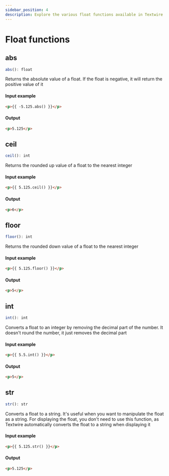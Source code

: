 ```yaml
---
sidebar_position: 4
description: Explore the various float functions available in Textwire
---
```


# Float functions
## abs
```ts
abs(): float
```

Returns the absolute value of a float. If the float is negative, it will return the positive value of it

#### Input example
```html
<p>{{ -5.125.abs() }}</p>
```

#### Output
```html
<p>5.125</p>
```

## ceil
```ts
ceil(): int
```

Returns the rounded up value of a float to the nearest integer

#### Input example
```html
<p>{{ 5.125.ceil() }}</p>
```

#### Output
```html
<p>6</p>
```

## floor
```ts
floor(): int
```

Returns the rounded down value of a float to the nearest integer

#### Input example
```html
<p>{{ 5.125.floor() }}</p>
```

#### Output
```html
<p>5</p>
```

## int
```ts
int(): int
```

Converts a float to an integer by removing the decimal part of the number. It doesn't round the number, it just removes the decimal part

#### Input example
```html
<p>{{ 5.5.int() }}</p>
```

#### Output
```html
<p>5</p>
```

## str
```ts
str(): str
```

Converts a float to a string. It's useful when you want to manipulate the float as a string. For displaying the float, you don't need to use this function, as Textwire automatically converts the float to a string when displaying it

#### Input example
```html
<p>{{ 5.125.str() }}</p>
```

#### Output
```html
<p>5.125</p>
```